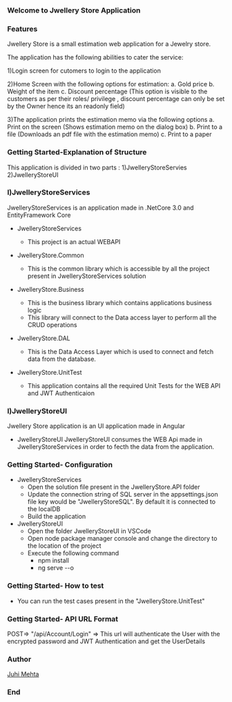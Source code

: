 
### Welcome to Jwellery Store Application
### Features
Jwellery Store is a small estimation web application for a Jewelry store.

The application has the following abilities to cater the service:

1)Login screen for cutomers to login to the application

2)Home Screen with the following options for estimation:
a. Gold price
b. Weight of the item
c. Discount percentage (This option is visible to the customers as per their roles/ privilege , discount percentage can only be set by the Owner hence its an readonly field)

3)The application prints the estimation memo via the following options
a. Print on the screen (Shows estimation memo on the dialog box)
b. Print to a file (Downloads an pdf file with the estimation memo)
c. Print to a paper 


### Getting Started-Explanation of Structure
This application is divided in two parts :
1)JwelleryStoreServies
2)JwelleryStoreUI

### I)JwelleryStoreServices
JwelleryStoreServices is an application made in .NetCore 3.0 and EntityFramework Core 

- JwelleryStoreServices
     -  This project is an actual WEBAPI
	  
- JwelleryStore.Common
     -  This is the common library which is accessible by all the project present in JwelleryStoreServices solution

- JwelleryStore.Business
     -  This is the business library which contains applications business logic
     -  This library will connect to the Data access layer to perform all the CRUD operations 

- JwelleryStore.DAL
   -  This is the Data Access Layer which is used to connect and fetch data from the database.
   

- JwelleryStore.UnitTest
   -  This application contains all the required Unit Tests for the WEB API and JWT Authenticaion

### I)JwelleryStoreUI
Jwellery Store application is an UI application made in Angular

- JwelleryStoreUI
JwelleryStoreUI consumes the WEB Api made in JwelleryStoreServices in order to fecth the data from the application.

### Getting Started- Configuration
- JwelleryStoreServices
    - Open the solution file present in the JwelleryStore.API folder
    - Update the connection string of SQL server in the appsettings.json file key would be "JwelleryStoreSQL". By default it is connected to the localDB
    - Build the application
- JwelleryStoreUI
    - Open the folder  JwelleryStoreUI in VSCode
    - Open node package manager console and change the directory to the location of the project
    - Execute the following command
     	 - npm install
    	 - ng serve --o
	
### Getting Started- How to test
 
  -  You can run the test cases present in the "JwelleryStore.UnitTest"

### Getting Started- API URL Format

POST=> "/api/Account/Login" => This url will authenticate the User with the encrypted password and JWT Authentication and get the UserDetails

### Author
[Juhi Mehta](http://linkedin.com/in/juhi-menta-6b515b57/)



### End
